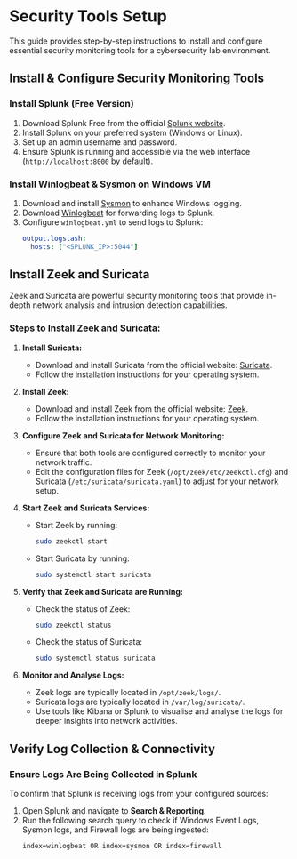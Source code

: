 # Security Tools Setup

This guide provides step-by-step instructions to install and configure essential security monitoring tools for a cybersecurity lab environment.

## Install & Configure Security Monitoring Tools

### Install Splunk (Free Version)
1. Download Splunk Free from the official [Splunk website](https://www.splunk.com/en_gb/download.html).
2. Install Splunk on your preferred system (Windows or Linux).
3. Set up an admin username and password.
4. Ensure Splunk is running and accessible via the web interface (`http://localhost:8000` by default).

### Install Winlogbeat & Sysmon on Windows VM
1. Download and install [Sysmon](https://learn.microsoft.com/en-us/sysinternals/downloads/sysmon) to enhance Windows logging.
2. Download [Winlogbeat](https://www.elastic.co/downloads/beats/winlogbeat) for forwarding logs to Splunk.
3. Configure `winlogbeat.yml` to send logs to Splunk:
   ```yaml
   output.logstash:
     hosts: ["<SPLUNK_IP>:5044"]

## Install Zeek and Suricata

Zeek and Suricata are powerful security monitoring tools that provide in-depth network analysis and intrusion detection capabilities.

### Steps to Install Zeek and Suricata:

1. **Install Suricata:**
   - Download and install Suricata from the official website: [Suricata](https://suricata.io/download/).
   - Follow the installation instructions for your operating system.

2. **Install Zeek:**
   - Download and install Zeek from the official website: [Zeek](https://zeek.org/get-zeek/).
   - Follow the installation instructions for your operating system.

3. **Configure Zeek and Suricata for Network Monitoring:**
   - Ensure that both tools are configured correctly to monitor your network traffic.
   - Edit the configuration files for Zeek (`/opt/zeek/etc/zeekctl.cfg`) and Suricata (`/etc/suricata/suricata.yaml`) to adjust for your network setup.

4. **Start Zeek and Suricata Services:**
   - Start Zeek by running:
     ```sh
     sudo zeekctl start
     ```
   - Start Suricata by running:
     ```sh
     sudo systemctl start suricata
     ```

5. **Verify that Zeek and Suricata are Running:**
   - Check the status of Zeek:
     ```sh
     sudo zeekctl status
     ```
   - Check the status of Suricata:
     ```sh
     sudo systemctl status suricata
     ```

6. **Monitor and Analyse Logs:**
   - Zeek logs are typically located in `/opt/zeek/logs/`.
   - Suricata logs are typically located in `/var/log/suricata/`.
   - Use tools like Kibana or Splunk to visualise and analyse the logs for deeper insights into network activities.

## Verify Log Collection & Connectivity

### Ensure Logs Are Being Collected in Splunk
To confirm that Splunk is receiving logs from your configured sources:

1. Open Splunk and navigate to **Search & Reporting**.
2. Run the following search query to check if Windows Event Logs, Sysmon logs, and Firewall logs are being ingested:
   ```splunk
   index=winlogbeat OR index=sysmon OR index=firewall
